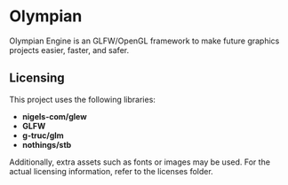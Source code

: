 # Olympian
Olympian Engine is an GLFW/OpenGL framework to make future graphics projects easier, faster, and safer.

## Licensing
This project uses the following libraries:

- **nigels-com/glew**
- **GLFW**
- **g-truc/glm**
- **nothings/stb**

Additionally, extra assets such as fonts or images may be used.
For the actual licensing information, refer to the licenses folder.
